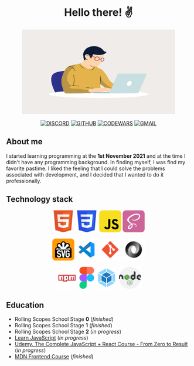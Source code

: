 <h1 align="center">Hello there! ✌️</h1>

<p align="center">
<img src="./assets/Working.gif" width="418" height="230">
</p>
<div align="center">

[![DISCORD](https://img.shields.io/badge/-DISCORD-111?style=for-the-badge&logo=discord)](https://discordapp.com/users/914031014802759711/)
[![GITHUB](https://img.shields.io/badge/-GITHUB-111?style=for-the-badge&logo=github)](https://github.com/Ageraowls)
[![CODEWARS](https://img.shields.io/badge/-CODEWARS-111?style=for-the-badge&logo=codewars)](https://www.codewars.com/users/Ageraowls)
[![GMAIL](https://img.shields.io/badge/-GMAIL-111?style=for-the-badge&logo=gmail)](mailto:shumeiko.drew@gmail.com)

</div>

## About me

I started learning programming at the **1st November 2021** and at the time I didn't have any programming background. In finding myself, I was find my favorite pastime. I liked the feeling that I could solve the problems associated with development, and I decided that I wanted to do it professionally.

## Technology stack

<div align="center">
<img src="./assets/html.svg" alt="HTML5" width="60"> <img src="./assets/css.svg" alt="CSS3" width="60"> <img src="./assets/js.svg" alt="JavaScript" width="60"> <img src="./assets/sass.svg" alt="SASS" width="60">

<img src="./assets/svg.svg" alt="SVG" width="60"> <img src="./assets/vscode.svg" alt="VSCODE" width="60"> <img src="./assets/git.svg" alt="GIT" width="60"> <img src="./assets/json.svg" alt="json" width="60">

<img src="./assets/npm.svg" alt="npm" width="60"> <img src="./assets/figma.svg" alt="figma" width="40"> <img src="./assets/webpack.svg" alt="webpack" width="60"> <img src="./assets/node.svg" alt="nodejs" width="60">

</div>

## Education

- Rolling Scopes School Stage **0** (_finished_)
- Rolling Scopes School Stage **1** (_finished_)
- Rolling Scopes School Stage **2** (_in progress_)
- [Learn JavaScript](https://learn.javascript.ru/) (_in progress_)
- [Udemy. The Complete JavaScript + React Course - From Zero to Result](https://www.udemy.com/course/javascript_full/) (_in progress_)
- [MDN Frontend Course](https://developer.mozilla.org/ru/docs/Learn/Front-end_web_developer) (_finished_)
